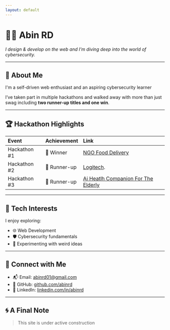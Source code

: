 ```yaml
---
layout: default
---
```


# 👨‍💻 Abin RD

_I design & develop on the web and I’m diving deep into the world of cybersecurity._

---

## 🧠 About Me

I'm a self-driven web enthusiast and an aspiring cybersecurity learner 

I’ve taken part in multiple hackathons and walked away with more than just swag including **two runner-up titles and one win**.

---

## 🏆 Hackathon Highlights

| Event | Achievement | Link |
|:------|:------------|:-----|
| Hackathon #1 | 🥇 Winner | [NGO Food Delivery](https://github.com/aibelbin/Nasa_space_apps) |
| Hackathon #2 | 🥈 Runner-up | [Logitech](https://github.com/aibelbin/Logitech). |
| Hackathon #3 | 🥈 Runner-up | [Ai Heatlh Companion For The Elderly](PrivateRepo)|

---

## 🚀 Tech Interests

 I enjoy exploring:

- 🌐 Web Development
- 🛡️ Cybersecurity fundamentals
- 🧪 Experimenting with weird ideas

---

## 🔗 Connect with Me

- 📬 Email: [abinrd01@gmail.com](mailto:abinrd01@gmail.com)
- 🐙 GitHub: [github.com/abinrd](https://github.com/abinrd)
- 💼 LinkedIn: [linkedin.com/in/abinrd](www.linkedin.com/in/abinrd)



---

## 🌀 A Final Note

> This site is under active construction

